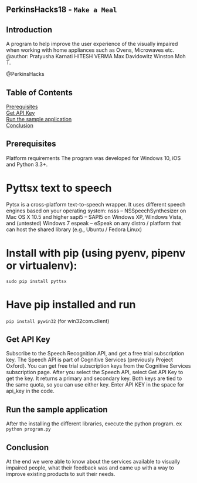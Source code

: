 ## PerkinsHacks18 - `Make a Meal`
 
## Introduction
A program to help improve the user experience of the visually impaired when working with home appliances such as Ovens, Microwaves etc.
@author: Pratyusha Karnati
         HITESH VERMA
         Max Davidowitz
         Winston Moh T.
         
@PerkinsHacks

## Table of Contents
[Prerequisites](#prerequisites)<br/>
[Get API Key](#get_api_key)<br/>
[Run the sample application](#run_the_sample_application)<br/>
[Conclusion](#conclusion)<br/>

## <a name="prerequisites"></a>Prerequisites
Platform requirements
The program was developed for Windows 10, iOS and Python 3.3+.

# Pyttsx text to speech
Pytsx is a cross-platform text-to-speech wrapper.
It uses different speech engines based on your operating system:
nsss – NSSpeechSynthesizer on Mac OS X 10.5 and higher
sapi5 – SAPI5 on Windows XP, Windows Vista, and (untested) Windows 7
espeak – eSpeak on any distro / platform that can host the shared library (e.g., Ubuntu / Fedora Linux)

# Install with pip (using pyenv, pipenv or virtualenv):
`sudo pip install pyttsx`
# Have pip installed and run
` pip install pywin32 `  (for win32com.client)

## <a name="get_api_key"></a>Get API Key
Subscribe to the Speech Recognition API, and get a free trial subscription key.
The Speech API is part of Cognitive Services (previously Project Oxford). You can get free trial subscription keys from the Cognitive Services subscription page. After you select the Speech API, select Get API Key to get the key. It returns a primary and secondary key. Both keys are tied to the same quota, so you can use either key.
Enter API KEY in the space for api_key in the code.

## <a name="run_the_sample_application"></a>Run the sample application
After the installing the different libraries, execute the python program.
ex `python program.py`

## <a name="conclusion"></a>Conclusion
At the end we were able to know about the services available to visually impaired people, what their feedback was and came up with a way to improve existing products to suit their needs.


